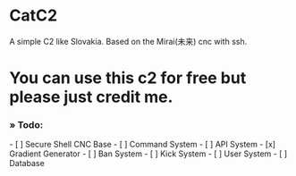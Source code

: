 # CatC2
A simple C2 like Slovakia. Based on the Mirai(未来) cnc with ssh.
<h1> You can use this c2 for free but please just credit me. </h1>

<h3>» Todo: </h3>
- [ ] Secure Shell CNC Base
- [ ] Command System
- [ ] API System
- [x] Gradient Generator
- [ ] Ban System
- [ ] Kick System
- [ ] User System
- [ ] Database

